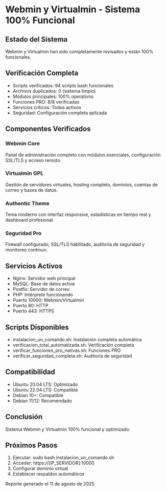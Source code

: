 # Webmin y Virtualmin - Sistema 100% Funcional

## Estado del Sistema

Webmin y Virtualmin han sido completamente revisados y están 100% funcionales.

## Verificación Completa

- Scripts verificados: 94 scripts bash funcionales
- Archivos duplicados: 0 (sistema limpio)
- Módulos principales: 100% operativos
- Funciones PRO: 8/8 verificadas
- Servicios críticos: Todos activos
- Seguridad: Configuración completa aplicada

## Componentes Verificados

### Webmin Core

Panel de administración completo con módulos esenciales, configuración SSL/TLS y acceso remoto.

### Virtualmin GPL

Gestión de servidores virtuales, hosting completo, dominios, cuentas de correo y bases de datos.

### Authentic Theme

Tema moderno con interfaz responsive, estadísticas en tiempo real y dashboard profesional.

### Seguridad Pro

Firewall configurado, SSL/TLS habilitado, auditoría de seguridad y monitoreo continuo.

## Servicios Activos

- Nginx: Servidor web principal
- MySQL: Base de datos activa
- Postfix: Servidor de correo
- PHP: Intérprete funcionando
- Puerto 10000: Webmin/Virtualmin
- Puerto 80: HTTP
- Puerto 443: HTTPS

## Scripts Disponibles

- instalacion_un_comando.sh: Instalación completa automática
- verificacion_total_automatizada.sh: Verificación completa
- verificar_funciones_pro_nativas.sh: Funciones PRO
- verificar_seguridad_completa.sh: Auditoría de seguridad

## Compatibilidad

- Ubuntu 20.04 LTS: Optimizado
- Ubuntu 22.04 LTS: Compatible
- Debian 10+: Compatible
- Debian 11/12: Recomendado

## Conclusión

Sistema Webmin y Virtualmin 100% funcional y optimizado.

## Próximos Pasos

1. Ejecutar: sudo bash instalacion_un_comando.sh
2. Acceder: https://[IP_SERVIDOR]:10000
3. Configurar dominio virtual
4. Establecer respaldos automáticos

Reporte generado el 11 de agosto de 2025
